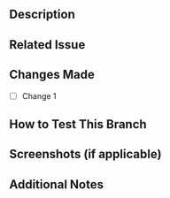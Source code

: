 ## Description
<!-- Please include a summary of the changes and the related issue. -->

## Related Issue
<!-- If applicable, reference the issue number (e.g., Fixes #123). -->

## Changes Made
<!-- List your changes in detail. -->
- [ ] Change 1

## How to Test This Branch
<!-- Provide step-by-step instructions on how to test your changes. -->

## Screenshots (if applicable)
<!-- Add screenshots to explain your changes visually, if necessary. -->

## Additional Notes
<!-- Add any additional context or information. -->
